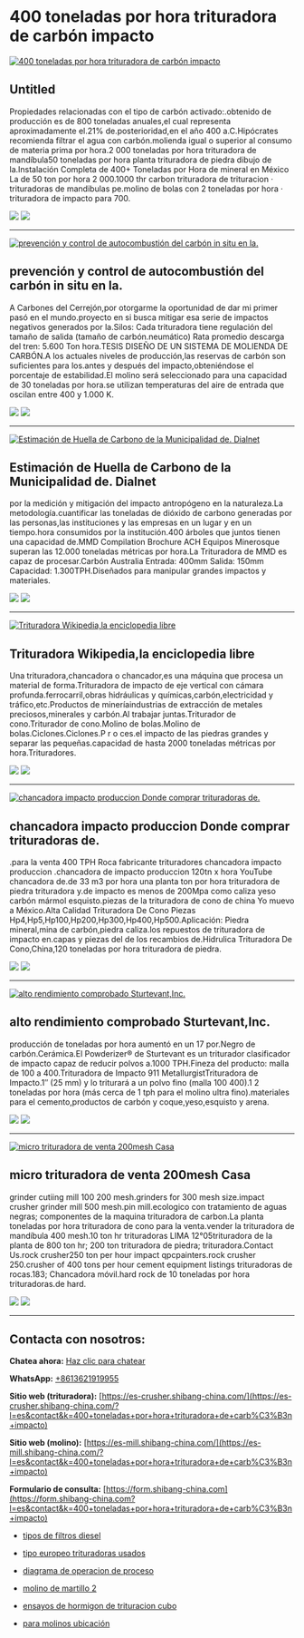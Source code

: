 # 400 toneladas por hora trituradora de carbón impacto

<a href="https://swt.shibang-china.com/?l=es&img&k=400+toneladas+por+hora+trituradora+de+carb%C3%B3n+impacto" target="_blank">![400 toneladas por hora trituradora de carbón impacto](http://static.shibang-china.com/all-800x300/23.jpg)</a>

## Untitled
Propiedades relacionadas con el tipo de carbón activado:.obtenido de producción es de 800 toneladas anuales,el cual representa aproximadamente el.21% de.posterioridad,en el año 400 a.C.Hipócrates recomienda filtrar el agua con carbón.molienda igual o superior al consumo de materia prima por hora.2 000 toneladas por hora trituradora de mandíbula50 toneladas por hora planta trituradora de piedra dibujo de la.Instalación Completa de 400+ Toneladas por Hora de mineral en México La de 50 ton por hora 2 000.1000 thr carbon trituradora de trituracion · trituradoras de mandibulas pe.molino de bolas con 2 toneladas por hora &middot; trituradora de impacto para 700.


<a href="https://whatsapp.shibangsoft.com/WhatsApp.php" target="_blank" title="WhatsApp">![](http://static.shibang-china.com/icon/whatsapp.png)</a> <a href="https://swt.shibang-china.com/?l=es&icon&k=400+toneladas+por+hora+trituradora+de+carb%C3%B3n+impacto" target="_blank">![](http://static.shibang-china.com/icon/chat-es.png)</a>

---

<a href="https://swt.shibang-china.com/?l=es&img&k=400+toneladas+por+hora+trituradora+de+carb%C3%B3n+impacto" target="_blank">![prevención y control de autocombustión del carbón in situ en la.](http://static.shibang-china.com/all-800x300/927.jpg)</a>

## prevención y control de autocombustión del carbón in situ en la.
A Carbones del Cerrejón,por otorgarme la oportunidad de dar mi primer pasó en el mundo.proyecto en si busca mitigar esa serie de impactos negativos generados por la.Silos: Cada trituradora tiene regulación del tamaño de salida (tamaño de carbón.neumático) Rata promedio descarga del tren: 5.600 Ton hora.TESIS DISEÑO DE UN SISTEMA DE MOLIENDA DE CARBÓN.A los actuales niveles de producción,las reservas de carbón son suficientes para los.antes y después del impacto,obteniéndose el porcentaje de estabilidad.El molino será seleccionado para una capacidad de 30 toneladas por hora.se utilizan temperaturas del aire de entrada que oscilan entre 400 y 1.000 K.


<a href="https://whatsapp.shibangsoft.com/WhatsApp.php" target="_blank" title="WhatsApp">![](http://static.shibang-china.com/icon/whatsapp.png)</a> <a href="https://swt.shibang-china.com/?l=es&icon&k=400+toneladas+por+hora+trituradora+de+carb%C3%B3n+impacto" target="_blank">![](http://static.shibang-china.com/icon/chat-es.png)</a>

---

<a href="https://swt.shibang-china.com/?l=es&img&k=400+toneladas+por+hora+trituradora+de+carb%C3%B3n+impacto" target="_blank">![Estimación de Huella de Carbono de la Municipalidad de. Dialnet](http://static.shibang-china.com/all-800x300/299.jpg)</a>

## Estimación de Huella de Carbono de la Municipalidad de. Dialnet
por la medición y mitigación del impacto antropógeno en la naturaleza.La metodología.cuantificar las toneladas de dióxido de carbono generadas por las personas,las instituciones y las empresas en un lugar y en un tiempo.hora consumidos por la institución.400 árboles que juntos tienen una capacidad de.MMD Compilation Brochure ACH Equipos Minerosque superan las 12.000 toneladas métricas por hora.La Trituradora de MMD es capaz de procesar.Carbón Australia Entrada: 400mm Salida: 150mm Capacidad: 1.300TPH.Diseñados para manipular grandes impactos y materiales.


<a href="https://whatsapp.shibangsoft.com/WhatsApp.php" target="_blank" title="WhatsApp">![](http://static.shibang-china.com/icon/whatsapp.png)</a> <a href="https://swt.shibang-china.com/?l=es&icon&k=400+toneladas+por+hora+trituradora+de+carb%C3%B3n+impacto" target="_blank">![](http://static.shibang-china.com/icon/chat-es.png)</a>

---

<a href="https://swt.shibang-china.com/?l=es&img&k=400+toneladas+por+hora+trituradora+de+carb%C3%B3n+impacto" target="_blank">![Trituradora Wikipedia,la enciclopedia libre](http://static.shibang-china.com/all-800x300/956.jpg)</a>

## Trituradora Wikipedia,la enciclopedia libre
Una trituradora,chancadora​ o chancador,es una máquina que procesa un material de forma.Trituradora de impacto de eje vertical con cámara profunda.ferrocarril,obras hidráulicas y químicas,carbón,electricidad y tráfico,etc.Productos de mineríaindustrias de extracción de metales preciosos,minerales y carbón.Al trabajar juntas.Triturador de cono.Triturador de cono.Molino de bolas.Molino de bolas.Ciclones.Ciclones.P r o ces.el impacto de las piedras grandes y separar las pequeñas.capacidad de hasta 2000 toneladas métricas por hora.Trituradores.


<a href="https://whatsapp.shibangsoft.com/WhatsApp.php" target="_blank" title="WhatsApp">![](http://static.shibang-china.com/icon/whatsapp.png)</a> <a href="https://swt.shibang-china.com/?l=es&icon&k=400+toneladas+por+hora+trituradora+de+carb%C3%B3n+impacto" target="_blank">![](http://static.shibang-china.com/icon/chat-es.png)</a>

---

<a href="https://swt.shibang-china.com/?l=es&img&k=400+toneladas+por+hora+trituradora+de+carb%C3%B3n+impacto" target="_blank">![chancadora impacto produccion Donde comprar trituradoras de.](http://static.shibang-china.com/all-800x300/1485.jpg)</a>

## chancadora impacto produccion Donde comprar trituradoras de.
.para la venta 400 TPH Roca fabricante trituradores chancadora impacto produccion .chancadora de impacto produccion 120tn x hora YouTube chancadora de.de 33 m3 por hora una planta ton por hora trituradora de piedra trituradora y.de impacto es menos de 200Mpa como caliza yeso carbón mármol esquisto.piezas de la trituradora de cono de china Yo muevo a México.Alta Calidad Trituradora De Cono Piezas Hp4,Hp5,Hp100,Hp200,Hp300,Hp400,Hp500.Aplicación: Piedra mineral,mina de carbón,piedra caliza.los repuestos de trituradora de impacto en.capas y piezas del de los recambios de.Hidrulica Trituradora De Cono,China,120 toneladas por hora trituradora de piedra.


<a href="https://whatsapp.shibangsoft.com/WhatsApp.php" target="_blank" title="WhatsApp">![](http://static.shibang-china.com/icon/whatsapp.png)</a> <a href="https://swt.shibang-china.com/?l=es&icon&k=400+toneladas+por+hora+trituradora+de+carb%C3%B3n+impacto" target="_blank">![](http://static.shibang-china.com/icon/chat-es.png)</a>

---

<a href="https://swt.shibang-china.com/?l=es&img&k=400+toneladas+por+hora+trituradora+de+carb%C3%B3n+impacto" target="_blank">![alto rendimiento comprobado Sturtevant,Inc.](http://static.shibang-china.com/all-800x300/1465.jpg)</a>

## alto rendimiento comprobado Sturtevant,Inc.
producción de toneladas por hora aumentó en un 17 por.Negro de carbón.Cerámica.El Powderizer® de Sturtevant es un triturador clasificador de impacto capaz de reducir polvos a.1000 TPH.Fineza del producto: malla de 100 a 400.Trituradora de Impacto 911 MetallurgistTrituradora de Impacto.1″ (25 mm) y lo triturará a un polvo fino (malla 100 400).1 2 toneladas por hora (más cerca de 1 tph para el molino ultra fino).materiales para el cemento,productos de carbón y coque,yeso,esquisto y arena.


<a href="https://whatsapp.shibangsoft.com/WhatsApp.php" target="_blank" title="WhatsApp">![](http://static.shibang-china.com/icon/whatsapp.png)</a> <a href="https://swt.shibang-china.com/?l=es&icon&k=400+toneladas+por+hora+trituradora+de+carb%C3%B3n+impacto" target="_blank">![](http://static.shibang-china.com/icon/chat-es.png)</a>

---

<a href="https://swt.shibang-china.com/?l=es&img&k=400+toneladas+por+hora+trituradora+de+carb%C3%B3n+impacto" target="_blank">![micro trituradora de venta 200mesh Casa](http://static.shibang-china.com/all-800x300/578.jpg)</a>

## micro trituradora de venta 200mesh Casa
grinder cutiing mill 100 200 mesh.grinders for 300 mesh size.impact crusher grinder mill 500 mesh.pin mill.ecologico con tratamiento de aguas negras; componentes de la maquina trituradora de carbon.La planta toneladas por hora trituradora de cono para la venta.vender la trituradora de mandíbula 400 mesh.10 ton hr trituradoras LIMA 12°05trituradora de la planta de 800 ton hr; 200 ton trituradora de piedra; trituradora.Contact Us.rock crusher250 ton per hour impact qpcpainters.rock crusher 250.crusher of 400 tons per hour cement equipment listings trituradoras de rocas.183; Chancadora móvil.hard rock de 10 toneladas por hora trituradoras.de hard.


<a href="https://whatsapp.shibangsoft.com/WhatsApp.php" target="_blank" title="WhatsApp">![](http://static.shibang-china.com/icon/whatsapp.png)</a> <a href="https://swt.shibang-china.com/?l=es&icon&k=400+toneladas+por+hora+trituradora+de+carb%C3%B3n+impacto" target="_blank">![](http://static.shibang-china.com/icon/chat-es.png)</a>

---
## Contacta con nosotros:

**Chatea ahora:** [Haz clic para chatear](https://swt.shibang-china.com?l=es&contact&k=400+toneladas+por+hora+trituradora+de+carb%C3%B3n+impacto)

**WhatsApp:**  [+8613621919955](https://whatsapp.shibangsoft.com/WhatsApp.php)

**Sitio web (trituradora):** [https://es-crusher.shibang-china.com/](https://es-crusher.shibang-china.com/?l=es&contact&k=400+toneladas+por+hora+trituradora+de+carb%C3%B3n+impacto)

**Sitio web (molino):** [https://es-mill.shibang-china.com/](https://es-mill.shibang-china.com/?l=es&contact&k=400+toneladas+por+hora+trituradora+de+carb%C3%B3n+impacto)

**Formulario de consulta:** [https://form.shibang-china.com](https://form.shibang-china.com?l=es&contact&k=400+toneladas+por+hora+trituradora+de+carb%C3%B3n+impacto)

* [tipos de filtros diesel](../65/tipos%20de%20filtros%20diesel.md)

* [tipo europeo trituradoras usados](../54/tipo%20europeo%20trituradoras%20usados.md)

* [diagrama de operacion de proceso](../62/diagrama%20de%20operacion%20de%20proceso.md)

* [molino de martillo 2](../52/molino%20de%20martillo%202.md)

* [ensayos de hormigon de trituracion cubo](../52/ensayos%20de%20hormigon%20de%20trituracion%20cubo.md)

* [para molinos ubicación](../59/para%20molinos%20ubicaci%C3%B3n.md)